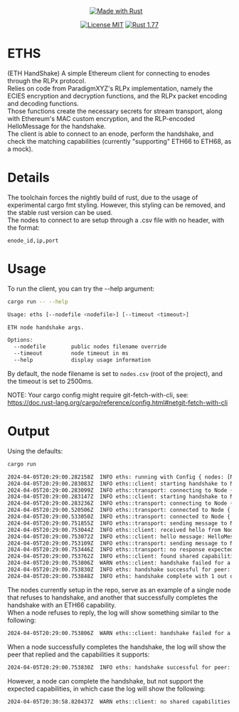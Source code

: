 <div align="center">

<a style="margin-right:15px" href="#"><img src="https://forthebadge.com/images/badges/made-with-rust.svg" alt="Made with Rust"/></a>


<a href="https://opensource.org/licenses/MIT"><img src="https://img.shields.io/badge/License-MIT-brightgreen.svg" alt="License MIT"/></a>
<a href="https://www.rust-lang.org/"><img src="https://img.shields.io/badge/rust-1.77-orange.svg" alt="Rust 1.77"/></a>

</div>

# ETHS

(ETH HandShake) A simple Ethereum client for connecting to enodes through the RLPx protocol.  
Relies on code from ParadigmXYZ's RLPx implementation, namely the ECIES encryption and decryption functions, and the RLPx packet encoding and decoding functions.  
Those functions create the necessary secrets for stream transport, along with Ethereum's MAC custom encryption, and the RLP-encoded HelloMessage for the handshake.  
The client is able to connect to an enode, perform the handshake, and check the matching capabilities (currently "supporting" ETH66 to ETH68, as a mock).

# Details

The toolchain forces the nightly build of rust, due to the usage of experimental cargo fmt styling. However, this styling can be removed, and the stable rust version can be used.  
The nodes to connect to are setup through a .csv file with no header, with the format:
```csv
enode_id,ip,port
```

# Usage

To run the client, you can try the --help argument:
```bash
cargo run -- --help

Usage: eths [--nodefile <nodefile>] [--timeout <timeout>]

ETH node handshake args.

Options:
  --nodefile        public nodes filename override
  --timeout         node timeout in ms
  --help            display usage information
```

By default, the node filename is set to `nodes.csv` (root of the project), and the timeout is set to 2500ms.

NOTE: Your cargo config might require git-fetch-with-cli, see: https://doc.rust-lang.org/cargo/reference/config.html#netgit-fetch-with-cli

# Output

Using the defaults:
```bash
cargo run

2024-04-05T20:29:00.282158Z  INFO eths: running with Config { nodes: [Node { id: "00022472a33bf4be92599db8d2a284599141dcbeea0610f88887e631e5531d90c926aeb1ca003dc4d99ecb1e43c3472d4d2006ebb0c38f51d7b7470c91f767b5", ip: "82.66.183.172", port: 30303 }, Node { id: "5825b736bb359a0d52ab70867d880ab468ec2b29ff2a743d9d3d3d767869b772a6b455b142ff9339abebe348f2559d4f6dd1ba1219e598ce8e5935065211881e", ip: "95.216.64.51", port: 30303 }], timeout: 2500 }
2024-04-05T20:29:00.283083Z  INFO eths::client: starting handshake to Node { id: "00022472a33bf4be92599db8d2a284599141dcbeea0610f88887e631e5531d90c926aeb1ca003dc4d99ecb1e43c3472d4d2006ebb0c38f51d7b7470c91f767b5", ip: "82.66.183.172", port: 30303 }
2024-04-05T20:29:00.283099Z  INFO eths::transport: connecting to Node { id: "00022472a33bf4be92599db8d2a284599141dcbeea0610f88887e631e5531d90c926aeb1ca003dc4d99ecb1e43c3472d4d2006ebb0c38f51d7b7470c91f767b5", ip: "82.66.183.172", port: 30303 }
2024-04-05T20:29:00.283147Z  INFO eths::client: starting handshake to Node { id: "5825b736bb359a0d52ab70867d880ab468ec2b29ff2a743d9d3d3d767869b772a6b455b142ff9339abebe348f2559d4f6dd1ba1219e598ce8e5935065211881e", ip: "95.216.64.51", port: 30303 }
2024-04-05T20:29:00.283236Z  INFO eths::transport: connecting to Node { id: "5825b736bb359a0d52ab70867d880ab468ec2b29ff2a743d9d3d3d767869b772a6b455b142ff9339abebe348f2559d4f6dd1ba1219e598ce8e5935065211881e", ip: "95.216.64.51", port: 30303 }
2024-04-05T20:29:00.520506Z  INFO eths::transport: connected to Node { id: "5825b736bb359a0d52ab70867d880ab468ec2b29ff2a743d9d3d3d767869b772a6b455b142ff9339abebe348f2559d4f6dd1ba1219e598ce8e5935065211881e", ip: "95.216.64.51", port: 30303 }
2024-04-05T20:29:00.533050Z  INFO eths::transport: connected to Node { id: "00022472a33bf4be92599db8d2a284599141dcbeea0610f88887e631e5531d90c926aeb1ca003dc4d99ecb1e43c3472d4d2006ebb0c38f51d7b7470c91f767b5", ip: "82.66.183.172", port: 30303 }
2024-04-05T20:29:00.751855Z  INFO eths::transport: sending message to Node { id: "5825b736bb359a0d52ab70867d880ab468ec2b29ff2a743d9d3d3d767869b772a6b455b142ff9339abebe348f2559d4f6dd1ba1219e598ce8e5935065211881e", ip: "95.216.64.51", port: 30303 }
2024-04-05T20:29:00.753044Z  INFO eths::client: received hello from Node { id: "5825b736bb359a0d52ab70867d880ab468ec2b29ff2a743d9d3d3d767869b772a6b455b142ff9339abebe348f2559d4f6dd1ba1219e598ce8e5935065211881e", ip: "95.216.64.51", port: 30303 }
2024-04-05T20:29:00.753072Z  INFO eths::client: hello message: HelloMessage { protocol_version: V5, client_version: "erigon/v2.59.2-a013ec25/linux-amd64/go1.21.5", capabilities: [Capability { name: "eth", version: 68 }], port: 0, id: 0x5825b736bb359a0d52ab70867d880ab468ec2b29ff2a743d9d3d3d767869b772a6b455b142ff9339abebe348f2559d4f6dd1ba1219e598ce8e5935065211881e }
2024-04-05T20:29:00.753109Z  INFO eths::transport: sending message to Node { id: "5825b736bb359a0d52ab70867d880ab468ec2b29ff2a743d9d3d3d767869b772a6b455b142ff9339abebe348f2559d4f6dd1ba1219e598ce8e5935065211881e", ip: "95.216.64.51", port: 30303 }
2024-04-05T20:29:00.753446Z  INFO eths::transport: no response expected from Node { id: "5825b736bb359a0d52ab70867d880ab468ec2b29ff2a743d9d3d3d767869b772a6b455b142ff9339abebe348f2559d4f6dd1ba1219e598ce8e5935065211881e", ip: "95.216.64.51", port: 30303 }
2024-04-05T20:29:00.753762Z  INFO eths::client: found shared capabilities: Ok(Eth68) with Node { id: "5825b736bb359a0d52ab70867d880ab468ec2b29ff2a743d9d3d3d767869b772a6b455b142ff9339abebe348f2559d4f6dd1ba1219e598ce8e5935065211881e", ip: "95.216.64.51", port: 30303 }
2024-04-05T20:29:00.753806Z  WARN eths::client: handshake failed for a node: transport error: ecies error: stream closed due to not being readable
2024-04-05T20:29:00.753830Z  INFO eths: handshake successful for peer: Peer { node: Node { id: "5825b736bb359a0d52ab70867d880ab468ec2b29ff2a743d9d3d3d767869b772a6b455b142ff9339abebe348f2559d4f6dd1ba1219e598ce8e5935065211881e", ip: "95.216.64.51", port: 30303 }, capabilities: [Capability { name: "eth", version: 68 }] }
2024-04-05T20:29:00.753848Z  INFO eths: handshake complete with 1 out of 2 nodes
```

The nodes currently setup in the repo, serve as an example of a single node that refuses to handshake, and another that successfully completes the handshake with an ETH66 capability.  
When a node refuses to reply, the log will show something similar to the following:
```bash
2024-04-05T20:29:00.753806Z  WARN eths::client: handshake failed for a node: transport error: ecies error: stream closed due to not being readable
```

When a node successfully completes the handshake, the log will show the peer that replied and the capabilities it supports:
```bash
2024-04-05T20:29:00.753830Z  INFO eths: handshake successful for peer: Peer { node: Node { id: "5825b736bb359a0d52ab70867d880ab468ec2b29ff2a743d9d3d3d767869b772a6b455b142ff9339abebe348f2559d4f6dd1ba1219e598ce8e5935065211881e", ip: "95.216.64.51", port: 30303 }, capabilities: [Capability { name: "eth", version: 68 }] }
```

However, a node can complete the handshake, but not support the expected capabilities, in which case the log will show the following:
```bash
2024-04-05T20:30:58.820437Z  WARN eths::client: no shared capabilities with Node { id: "5825b736bb359a0d52ab70867d880ab468ec2b29ff2a743d9d3d3d767869b772a6b455b142ff9339abebe348f2559d4f6dd1ba1219e598ce8e5935065211881e", ip: "95.216.64.51", port: 30303 } - they have [Capability { name: "eth", version: 68 }]
```
